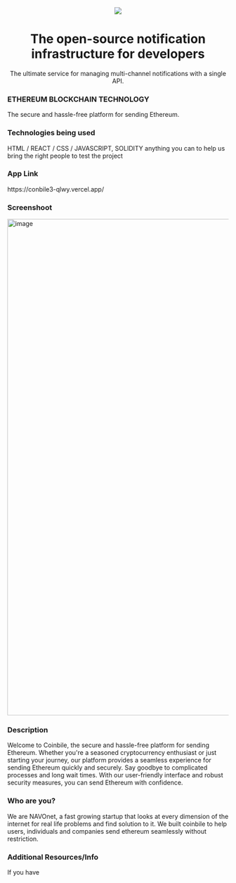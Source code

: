 <div align="center">
    <a href="https://connect.novu.co" target="_blank"><img src="https://user-images.githubusercontent.com/100117126/235352632-e3e22d9e-2c8b-43d3-a297-dd8fbd90fc56.png" /></a>
</div>

<h1 align="center">The open-source notification infrastructure for developers</h1>

<div align="center">
The ultimate service for managing multi-channel notifications with a single API.
</div>

<h3>ETHEREUM BLOCKCHAIN TECHNOLOGY</h3>
<p> The secure and hassle-free platform for sending Ethereum.</p>

<h3>Technologies being used</h3>
<p>HTML / REACT / CSS / JAVASCRIPT, SOLIDITY anything you can to help us bring the right people to test the project</p>

<h3>App Link</h3>
<p>https://conbile3-qlwy.vercel.app/</p>

<h3>Screenshoot</h3>
<img width="1128" alt="image" src="https://user-images.githubusercontent.com/100117126/235352769-56544ab6-8b0d-47f9-8788-e363c692a594.png">

<h3>Description</h3>
<p>Welcome to Coinbile, the secure and hassle-free platform for sending Ethereum. Whether you're a seasoned cryptocurrency enthusiast or just starting your journey, our platform provides a seamless experience for sending Ethereum quickly and securely. Say goodbye to complicated processes and long wait times. With our user-friendly interface and robust security measures, you can send Ethereum with confidence.
</p>


<h3>Who are you?</h3>
<p>We are NAVOnet, a fast growing startup that looks at every dimension of the internet for real life problems and find solution to it. We built coinbile to help users, individuals and companies send ethereum seamlessly without restriction.</p>

<h3>Additional Resources/Info</h3>
<p>If you have</p>
